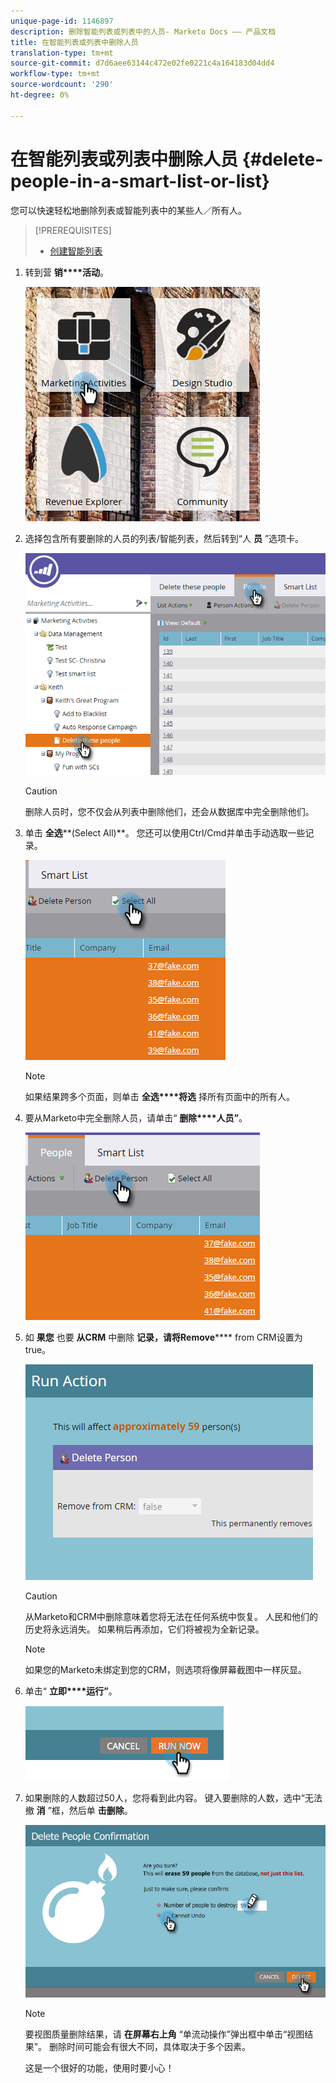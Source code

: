 ```yaml
---
unique-page-id: 1146897
description: 删除智能列表或列表中的人员- Marketo Docs —— 产品文档
title: 在智能列表或列表中删除人员
translation-type: tm+mt
source-git-commit: d7d6aee63144c472e02fe0221c4a164183d04dd4
workflow-type: tm+mt
source-wordcount: '290'
ht-degree: 0%

---
```



# 在智能列表或列表中删除人员 {#delete-people-in-a-smart-list-or-list}

您可以快速轻松地删除列表或智能列表中的某些人／所有人。

>[!PREREQUISITES]
>
>* [创建智能列表](../../../../product-docs/core-marketo-concepts/smart-lists-and-static-lists/creating-a-smart-list/create-a-smart-list.md)

>



1. 转到营 **销****活动**。

   ![](assets/ma-1.png)

1. 选择包含所有要删除的人员的列表/智能列表，然后转到“人 **员** ”选项卡。

   ![](assets/two-1.png)

   >[!CAUTION]
   >
   >删除人员时，您不仅会从列表中删除他们，还会从数据库中完全删除他们。

1. 单击 **全选****(Select All)**。 您还可以使用Ctrl/Cmd并单击手动选取一些记录。

   ![](assets/three-1.png)

   >[!NOTE]
   >
   >如果结果跨多个页面，则单击 **全选****将选** 择所有页面中的所有人。

1. 要从Marketo中完全删除人员，请单击“ **删除****人员”**。

   ![](assets/four-1.png)

1. 如 **果您** 也要 **从CRM** 中删除 **记录，请将Remove****** from CRM设置为true。

   ![](assets/five.png)

   >[!CAUTION]
   >
   >从Marketo和CRM中删除意味着您将无法在任何系统中恢复。 人民和他们的历史将永远消失。 如果稍后再添加，它们将被视为全新记录。

   >[!NOTE]
   >
   >如果您的Marketo未绑定到您的CRM，则选项将像屏幕截图中一样灰显。

1. 单击“ **立即****运行”**。

   ![](assets/image2014-9-24-13-3a0-3a3.png)

1. 如果删除的人数超过50人，您将看到此内容。 键入要删除的人数，选中“无法撤 **消** ”框，然后单 **击删除**。

   ![](assets/seven.png)

   >[!NOTE]
   >
   >要视图质量删除结果，请 **在屏幕右上角** “单流动操作”弹出框中单击“视图结果”。 删除时间可能会有很大不同，具体取决于多个因素。

   这是一个很好的功能，使用时要小心！

